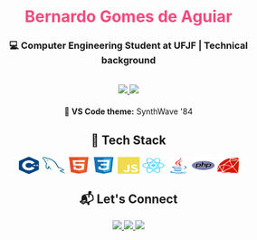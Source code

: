 <div align="center">

<h1 style="color:#F34B7D;">Bernardo Gomes de Aguiar</h1>

<h3><b>💻 Computer Engineering Student at UFJF | Technical background</b></h3> <br>

<div>
  <a href="https://beacons.ai/Berghtx">
    <img height="150" src="https://github-readme-stats.vercel.app/api?username=berghtx&rank_icon=github&theme=radical" />
  </a>
  <a href="https://beacons.ai/Berghtx">
    <img height="150" src="https://github-readme-stats.vercel.app/api/top-langs/?username=Berghtx&layout=compact&theme=radical&rank_icon=github"/>
  </a>
</div>

<div style="margin-bottom: 20px;"></div>

🔮 <b>VS Code theme:</b> SynthWave '84 <br>

## 🚀 Tech Stack

<div style="display: inline_block">
  <img align="center" alt="C++" height="30" width="40" src="https://raw.githubusercontent.com/devicons/devicon/master/icons/cplusplus/cplusplus-plain.svg">
  <img align="center" alt="SQL" height="30" width="40" src="https://raw.githubusercontent.com/devicons/devicon/master/icons/mysql/mysql-original.svg">
  <img align="center" alt="HTML" height="30" width="40" src="https://raw.githubusercontent.com/devicons/devicon/master/icons/html5/html5-original.svg">
  <img align="center" alt="CSS" height="30" width="40" src="https://raw.githubusercontent.com/devicons/devicon/master/icons/css3/css3-original.svg">
  <img align="center" alt="JavaScript" height="30" width="40" src="https://raw.githubusercontent.com/devicons/devicon/master/icons/javascript/javascript-plain.svg">
  <img align="center" alt="React Native" height="30" width="40" src="https://raw.githubusercontent.com/devicons/devicon/master/icons/react/react-original.svg">
  <img align="center" alt="Java" height="30" width="40" src="https://raw.githubusercontent.com/devicons/devicon/master/icons/java/java-original.svg">
  <img align="center" alt="PHP" height="30" width="40" src="https://raw.githubusercontent.com/devicons/devicon/master/icons/php/php-original.svg">
  <img align="center" alt="Ruby" height="30" width="40" src="https://raw.githubusercontent.com/devicons/devicon/master/icons/ruby/ruby-plain.svg">
</div> 

## 📬 Let's Connect

<div>
  <a href="https://www.instagram.com/otavio_silva8391/" target="_blank">
    <img src="https://img.shields.io/badge/-Instagram-%23E4405F?style=for-the-badge&logo=instagram&logoColor=white">
  </a>
  <a href="https://discord.com/channels/berghtx" target="_blank">
    <img src="https://img.shields.io/badge/Discord-7289DA?style=for-the-badge&logo=discord&logoColor=white">
  </a>
  <a href="mailto:bernardogomes146@gmail.com" target="_blank">
    <img src="https://img.shields.io/badge/-Gmail-%23333?style=for-the-badge&logo=gmail&logoColor=white">
  </a>
</div>

</div>
